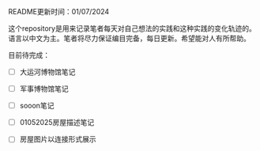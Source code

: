 README更新时间：01/07/2024

这个repository是用来记录笔者每天对自己想法的实践和这种实践的变化轨迹的。语言以中文为主。笔者将尽力保证编目完备，每日更新。希望能对人有所帮助。

目前待完成：
- [ ] 大运河博物馆笔记
- [ ] 军事博物馆笔记
- [ ] sooon笔记
- [ ] 01052025房屋描述笔记
- [ ] 房屋图片以连接形式展示


